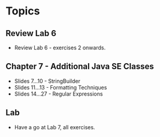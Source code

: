 # Topics

## Review Lab 6
* Review Lab 6 - exercises 2 onwards.

## Chapter 7 - Additional Java SE Classes
* Slides  7...10 - StringBuilder
* Slides 11...13 - Formatting Techniques
* Slides 14...27 - Regular Expressions

## Lab
* Have a go at Lab 7, all exercises.
